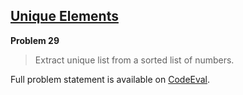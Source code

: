 [Unique Elements][ce]
---------------------

**Problem 29**

> Extract unique list from a sorted list of numbers.

Full problem statement is available on [CodeEval][ce].

[ce]: https://www.codeeval.com/browse/29/
      "View problem statement on CodeEval"

